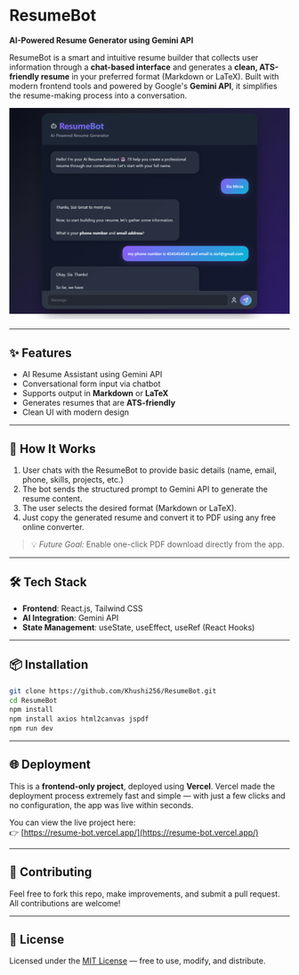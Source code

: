 # ResumeBot 

**AI-Powered Resume Generator using Gemini API**

ResumeBot is a smart and intuitive resume builder that collects user information through a **chat-based interface** and generates a **clean, ATS-friendly resume** in your preferred format (Markdown or LaTeX). Built with modern frontend tools and powered by Google's **Gemini API**, it simplifies the resume-making process into a conversation.

![ResumeBot Screenshot](./screenshot.png)

---

## ✨ Features

-  AI Resume Assistant using Gemini API
-  Conversational form input via chatbot
-  Supports output in **Markdown** or **LaTeX**
-  Generates resumes that are **ATS-friendly**
-  Clean UI with modern design

---

## 🚀 How It Works

1. User chats with the ResumeBot to provide basic details (name, email, phone, skills, projects, etc.)
2. The bot sends the structured prompt to Gemini API to generate the resume content.
3. The user selects the desired format (Markdown or LaTeX).
4. Just copy the generated resume and convert it to PDF using any free online converter.
> 💡 *Future Goal:* Enable one-click PDF download directly from the app.

---

## 🛠️ Tech Stack

- **Frontend**: React.js, Tailwind CSS
- **AI Integration**: Gemini API
- **State Management**: useState, useEffect, useRef (React Hooks)

---

## 📦 Installation

```bash
git clone https://github.com/Khushi256/ResumeBot.git
cd ResumeBot
npm install
npm install axios html2canvas jspdf
npm run dev
```
---

## 🌐 Deployment

This is a **frontend-only project**, deployed using **Vercel**.
Vercel made the deployment process extremely fast and simple — with just a few clicks and no configuration, the app was live within seconds.

You can view the live project here:  
👉 [https://resume-bot.vercel.app/](https://resume-bot.vercel.app/)

---

## 🤝 Contributing

Feel free to fork this repo, make improvements, and submit a pull request. All contributions are welcome!

---

## 📄 License

Licensed under the [MIT License](LICENSE) — free to use, modify, and distribute.
